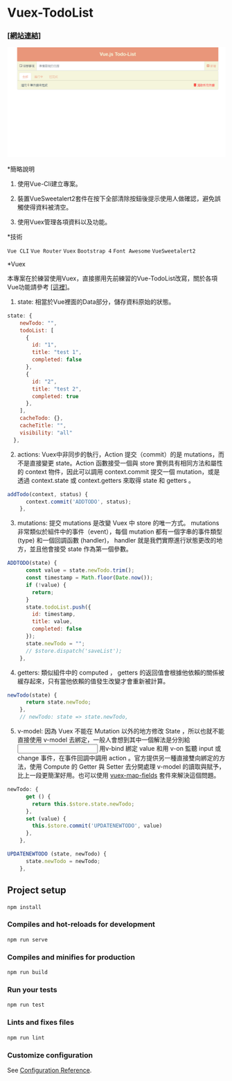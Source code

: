 # Vuex-TodoList

### [[網站連結]](https://kuaruou.github.io/Vuex-TodoList/#/) ###

![image](https://github.com/Kuaruou/Vue-TodoList/blob/master/TodoList.gif)

*簡略說明

1. 使用Vue-Cli建立專案。

2. 裝置VueSweetalert2套件在按下全部清除按鈕後提示使用人做確認，避免誤觸使得資料被清空。

3. 使用Vuex管理各項資料以及功能。

*技術
<p>
  <code>Vue CLI</code>
  <code>Vue Router</code>
  <code>Vuex</code>
  <code>Bootstrap 4</code>
  <code>Font Awesome</code>
  <code>VueSweetalert2</code>
</p>

*Vuex

本專案在於練習使用Vuex，直接挪用先前練習的Vue-TodoList改寫，關於各項Vue功能請參考 [[這裡]](https://github.com/Kuaruou/Vue-TodoList)。
    
1. state: 相當於Vue裡面的Data部分，儲存資料原始的狀態。

```javascript
state: {
    newTodo: "",
    todoList: [
      {
        id: "1",
        title: "test 1",
        completed: false
      },
      {
        id: "2",
        title: "test 2",
        completed: true
      },
    ],
    cacheTodo: {},
    cacheTitle: "",
    visibility: "all"
  },
```

2. actions: Vuex中非同步的執行，Action 提交（commit）的是 mutations，而不是直接變更 state。Action 函數接受一個與 store 實例具有相同方法和屬性的 context 物件，因此可以調用 context.commit 提交一個 mutation，或是透過 context.state 或 context.getters 來取得 state 和 getters 。

```javascript
addTodo(context, status) {
      context.commit('ADDTODO', status);
    },
```

3. mutations: 提交 mutations 是改變 Vuex 中 store 的唯一方式。 mutations 非常類似於組件中的事件（event），每個 mutation 都有一個字串的事件類型 (type) 和一個回調函數 (handler)， handler 就是我們實際進行狀態更改的地方，並且他會接受 state 作為第一個參數。

```javascript
ADDTODO(state) {
      const value = state.newTodo.trim();
      const timestamp = Math.floor(Date.now());
      if (!value) {
        return;
      }
      state.todoList.push({
        id: timestamp,
        title: value,
        completed: false
      });
      state.newTodo = "";
      // $store.dispatch('saveList');
    },
```

4. getters: 類似組件中的 computed ， getters 的返回值會根據他依賴的關係被緩存起來，只有當他依賴的值發生改變才會重新被計算。

```javascript
newTodo(state) {
      return state.newTodo;
    },
    // newTodo: state => state.newTodo,
```

5. v-model: 因為 Vuex 不能在 Mutation 以外的地方修改 State ，所以也就不能直接使用 v-model 去綁定，一般人會想到其中一個解法是分別給 <input> 用v-bind 綁定 value 和用 v-on 監聽 input 或 change 事件，在事件回調中調用 action 。官方提供另一種直接雙向綁定的方法，使用 Compute 的 Getter 與 Setter 去分開處理 v-model 的讀取與賦予， 比上一段更簡潔好用。也可以使用 [vuex-map-fields](https://github.com/Kuaruou/Vue-TodoList) 套件來解決這個問題。

```javascript
newTodo: {
      get () {
        return this.$store.state.newTodo;
      },
      set (value) {
        this.$store.commit('UPDATENEWTODO', value)
      },
    },
```

```javascript
UPDATENEWTODO (state, newTodo) {
      state.newTodo = newTodo;
    },
```

## Project setup
```
npm install
```

### Compiles and hot-reloads for development
```
npm run serve
```

### Compiles and minifies for production
```
npm run build
```

### Run your tests
```
npm run test
```

### Lints and fixes files
```
npm run lint
```

### Customize configuration
See [Configuration Reference](https://cli.vuejs.org/config/).

